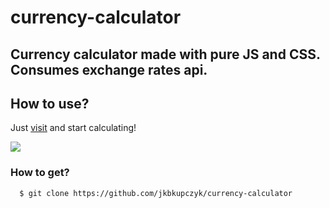 # currency-calculator

<h2>
  Currency calculator made with pure JS and CSS.
  <img href="https://api.exchangeratesapi.io/latest">Consumes exchange rates api.</img>
</h2>

## How to use?

Just <a href="https://jkbkupczyk.github.io/currency-calculator/" target="_blank" rel="noopener noreferrer">visit</a> and start calculating!

<img align="center" src="https://github.com/jkbkupczyk/currency-calculator/blob/main/readme.gif"></img>

### How to get?
```git
  $ git clone https://github.com/jkbkupczyk/currency-calculator
```
